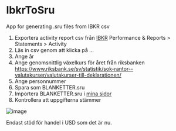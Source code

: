 # IbkrToSru
App for generating .sru files from IBKR csv

1. Exportera activity report csv från [IBKR](https://www.interactivebrokers.co.uk/sso/Login?SERVICE=AM.LOGIN) Performance & Reports > Statements > Activity
2. Läs in csv genom att klicka på ...
3. Ange år
4. Ange genomsnittlig växelkurs för året från riksbanken https://www.riksbank.se/sv/statistik/sok-rantor--valutakurser/valutakurser-till-deklarationen/
5. Ange personnummer
6. Spara som BLANKETTER.sru
7. Importera BLANKETTER.sru i [mina sidor](https://www.skatteverket.se/)
8. Kontrollera att uppgifterna stämmer

![image](https://user-images.githubusercontent.com/1640096/165369340-85d82c2f-aee3-4338-bbd7-7c247b0693c9.png)

Endast stöd för handel i USD som det är nu.
